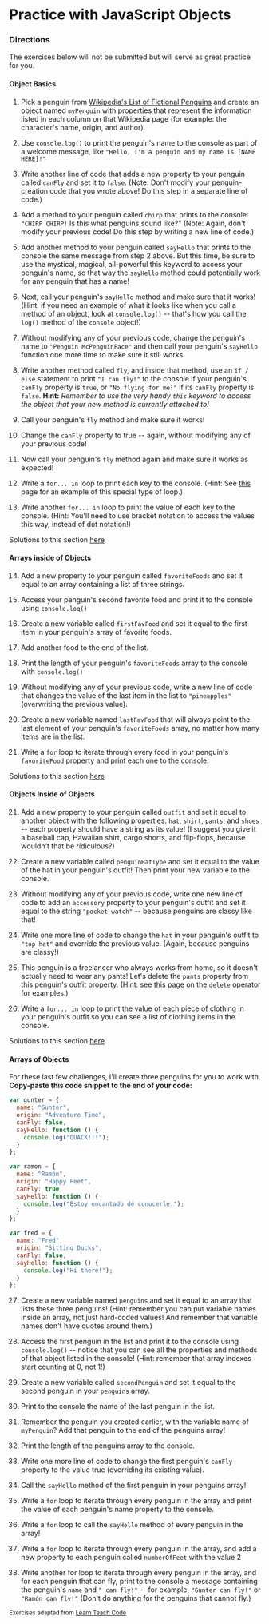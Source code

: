 # Practice with JavaScript Objects

### Directions
The exercises below will not be submitted but will serve as great practice for you.

#### Object Basics
1. Pick a penguin from [Wikipedia's List of Fictional Penguins](https://en.wikipedia.org/wiki/List_of_fictional_penguins) and create an object named `myPenguin` with properties that represent the information listed in each column on that Wikipedia page (for example: the character's name, origin, and author).

2. Use `console.log()` to print the penguin's name to the console as part of a welcome message, like `"Hello, I'm a penguin and my name is [NAME HERE]!"`

3. Write another line of code that adds a new property to your penguin called `canFly` and set it to `false`. (Note: Don't modify your penguin-creation code that you wrote above! Do this step in a separate line of code.)

4. Add a method to your penguin called `chirp` that prints to the console: `"CHIRP CHIRP!` Is this what penguins sound like?" (Note: Again, don't modify your previous code! Do this step by writing a new line of code.)

5. Add another method to your penguin called `sayHello` that prints to the console the same message from step 2 above. But this time, be sure to use the mystical, magical, all-powerful this keyword to access your penguin's name, so that way the `sayHello` method could potentially work for any penguin that has a name!

6. Next, call your penguin's `sayHello` method and make sure that it works! (Hint: if you need an example of what it looks like when you call a method of an object, look at `console.log()` -- that's how you call the `log()` method of the `console` object!)

7. Without modifying any of your previous code, change the penguin's name to `"Penguin McPenguinFace"` and then call your penguin's `sayHello` function one more time to make sure it still works.

8. Write another method called `fly`, and inside that method, use an `if / else` statement to print `"I can fly!"` to the console if your penguin's `canFly` property is `true`, or `"No flying for me!"` if its `canFly` property is `false`.
**Hint:** _Remember to use the very handy `this` keyword to access the object that your new method is currently attached to!_

9. Call your penguin's `fly` method and make sure it works!

10. Change the `canFly` property to true -- again, without modifying any of your previous code!

11. Now call your penguin's `fly` method again and make sure it works as expected!

12. Write a `for... in` loop to print each key to the console. (Hint: See [this](https://developer.mozilla.org/en-US/docs/Web/JavaScript/Reference/Statements/for...in) page for an example of this special type of loop.)

13. Write another `for... in` loop to print the value of each key to the console. (Hint: You'll need to use bracket notation to access the values this way, instead of dot notation!)

Solutions to this section [here](https://repl.it/@LearnTeachCode/Objects)

#### Arrays inside of Objects
14. Add a new property to your penguin called `favoriteFoods` and set it equal to an array containing a list of three strings.

15. Access your penguin's second favorite food and print it to the console using `console.log()`

16. Create a new variable called `firstFavFood` and set it equal to the first item in your penguin's array of favorite foods.

17. Add another food to the end of the list.

18. Print the length of your penguin's `favoriteFoods` array to the console with `console.log()`

19. Without modifying any of your previous code, write a new line of code that changes the value of the last item in the list to `"pineapples"` (overwriting the previous value).

19. Create a new variable named `lastFavFood` that will always point to the last element of your penguin's `favoriteFoods` array, no matter how many items are in the list.

20. Write a `for` loop to iterate through every food in your penguin's `favoriteFood` property and print each one to the console.

Solutions to this section [here](https://repl.it/@LearnTeachCode/Arrays-inside-Objects)

#### Objects Inside of Objects
21. Add a new property to your penguin called `outfit` and set it equal to another object with the following properties: `hat`, `shirt`, `pants`, and `shoes` -- each property should have a string as its value! (I suggest you give it a baseball cap, Hawaiian shirt, cargo shorts, and flip-flops, because wouldn't that be ridiculous?)

22. Create a new variable called `penguinHatType` and set it equal to the value of the hat in your penguin's outfit! Then print your new variable to the console.

23. Without modifying any of your previous code, write one new line of code to add an `accessory` property to your penguin's outfit and set it equal to the string `"pocket watch"` -- because penguins are classy like that!

24. Write one more line of code to change the `hat` in your penguin's outfit to `"top hat"` and override the previous value. (Again, because penguins are classy!)

25. This penguin is a freelancer who always works from home, so it doesn't actually need to wear any pants! Let's delete the `pants` property from this penguin's outfit property. (Hint: see [this page](https://developer.mozilla.org/en-US/docs/Web/JavaScript/Reference/Operators/delete) on the `delete` operator for examples.)

26. Write a `for... in` loop to print the value of each piece of clothing in your penguin's outfit so you can see a list of clothing items in the console.

Solutions to this section [here](https://repl.it/@LearnTeachCode/Objects-inside-objects)

#### Arrays of Objects
For these last few challenges, I'll create three penguins for you to work with. **Copy-paste this code snippet to the end of your code:**
```javascript
var gunter = {
  name: "Gunter",
  origin: "Adventure Time",
  canFly: false,
  sayHello: function () {
    console.log("QUACK!!!");
  }
};

var ramon = {
  name: "Ramón",
  origin: "Happy Feet",
  canFly: true,
  sayHello: function () {
    console.log("Estoy encantado de conocerle.");
  }
};

var fred = {
  name: "Fred",
  origin: "Sitting Ducks",
  canFly: false,
  sayHello: function () {
    console.log("Hi there!");
  }
};
```
27. Create a new variable named `penguins` and set it equal to an array that lists these three penguins! (Hint: remember you can put variable names inside an array, not just hard-coded values! And remember that variable names don't have quotes around them.)

28. Access the first penguin in the list and print it to the console using `console.log()` -- notice that you can see all the properties and methods of that object listed in the console! (Hint: remember that array indexes start counting at 0, not 1!)

29. Create a new variable called `secondPenguin` and set it equal to the second penguin in your `penguins` array.

30. Print to the console the name of the last penguin in the list.

31. Remember the penguin you created earlier, with the variable name of `myPenguin`? Add that penguin to the end of the penguins array!

32. Print the length of the penguins array to the console.

33. Write one more line of code to change the first penguin's `canFly` property to the value true (overriding its existing value).

34. Call the `sayHello` method of the first penguin in your penguins array!

35. Write a `for` loop to iterate through every penguin in the array and print the value of each penguin's name property to the console.

36. Write a `for` loop to call the `sayHello` method of every penguin in the array!

37. Write a `for` loop to iterate through every penguin in the array, and add a new property to each penguin called `numberOfFeet` with the value 2

38. Write another for loop to iterate through every penguin in the array, and for each penguin that can fly, print to the console a message containing the penguin's `name` and `" can fly!"` -- for example, `"Gunter can fly!"` or `"Ramón can fly!"` (Don't do anything for the penguins that cannot fly.)

<sup>Exercises adapted from [Learn Teach Code](https://github.com/LearnTeachCode/pair-partners/issues/42)</sup>
